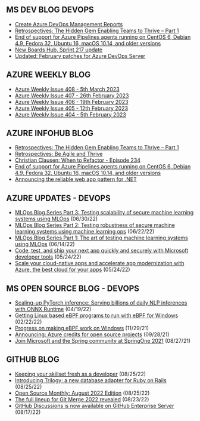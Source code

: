 ## MS DEV BLOG DEVOPS 

<!-- DEVBLOGDEVOPS:START -->
- [Create Azure DevOps Management Reports](https://devblogs.microsoft.com/devops/create-azure-devops-management-reports/)
- [Retrospectives: The Hidden Gem Enabling Teams to Thrive – Part 1](https://devblogs.microsoft.com/devops/retrospectives-the-hidden-gem-enabling-teams-to-thrive-part-1/)
- [End of support for Azure Pipelines agents running on CentOS 6, Debian 4.9, Fedora 32, Ubuntu 16, macOS 10.14, and older versions](https://devblogs.microsoft.com/devops/azdo-end-of-support-v2-net-agent/)
- [New Boards Hub, Sprint 217 update](https://devblogs.microsoft.com/devops/new-boards-hub-sprint-217-update/)
- [Updated: February patches for Azure DevOps Server](https://devblogs.microsoft.com/devops/february-patches-for-azure-devops-server-2/)
<!-- DEVBLOGDEVOPS:END -->


## AZURE WEEKLY BLOG

<!-- AZUREWEEKLY:START -->
- [Azure Weekly Issue 408 - 5th March 2023](https://azureweekly.info/issue-408.html)
- [Azure Weekly Issue 407 - 26th February 2023](https://azureweekly.info/issue-407.html)
- [Azure Weekly Issue 406 - 19th February 2023](https://azureweekly.info/issue-406.html)
- [Azure Weekly Issue 405 - 12th February 2023](https://azureweekly.info/issue-405.html)
- [Azure Weekly Issue 404 - 5th February 2023](https://azureweekly.info/issue-404.html)
<!-- AZUREWEEKLY:END -->

## AZURE INFOHUB BLOG 

<!-- AZUREINFOHUB:START -->
- [Retrospectives: The Hidden Gem Enabling Teams to Thrive – Part 1](https://devblogs.microsoft.com/devops/retrospectives-the-hidden-gem-enabling-teams-to-thrive-part-1/)
- [Retrospectives: Be Agile and Thrive](https://www.youtube.com/watch?v=CqTVIOzBRno)
- [Christian Clausen: When to Refactor - Episode 234](http://feed.azuredevops.show/christian-clausen-when-to-refactor-episode-234)
- [End of support for Azure Pipelines agents running on CentOS 6, Debian 4.9, Fedora 32, Ubuntu 16, macOS 10.14, and older versions](https://devblogs.microsoft.com/devops/azdo-end-of-support-v2-net-agent/)
- [Announcing the reliable web app pattern for .NET](https://techcommunity.microsoft.com/t5/apps-on-azure-blog/announcing-the-reliable-web-app-pattern-for-net/ba-p/3745270)
<!-- AZUREINFOHUB:END -->


## AZURE UPDATES - DEVOPS 

<!-- AZUREUPDATES:START -->

 - [MLOps Blog Series Part 3: Testing scalability of secure machine learning systems using MLOps](https://azure.microsoft.com/blog/mlops-blog-series-part-3-testing-scalability-of-secure-machine-learning-systems-using-mlops/) (06/30/22)
 - [MLOps Blog Series Part 2: Testing robustness of secure machine learning systems using machine learning ops](https://azure.microsoft.com/blog/mlops-blog-series-part-2-testing-robustness-of-secure-machine-learning-systems-using-machine-learning-ops/) (06/22/22)
 - [MLOps Blog Series Part 1: The art of testing machine learning systems using MLOps](https://azure.microsoft.com/blog/mlops-blog-series-part-1-the-art-of-testing-machine-learning-systems-using-mlops/) (06/14/22)
 - [Code, test, and ship your next app quickly and securely with Microsoft developer tools](https://azure.microsoft.com/blog/code-test-and-ship-your-next-app-quickly-and-securely-with-microsoft-developer-tools/) (05/24/22)
 - [Scale your cloud-native apps and accelerate app modernization with Azure, the best cloud for your apps](https://azure.microsoft.com/blog/scale-your-cloudnative-apps-and-accelerate-app-modernization-with-azure-the-best-cloud-for-your-apps/) (05/24/22)
<!-- AZUREUPDATES:END -->


## MS OPEN SOURCE BLOG - DEVOPS 

<!-- MSOPENSOURCEBLOG:START -->

 - [Scaling-up PyTorch inference: Serving billions of daily NLP inferences with ONNX Runtime](https://cloudblogs.microsoft.com/opensource/2022/04/19/scaling-up-pytorch-inference-serving-billions-of-daily-nlp-inferences-with-onnx-runtime/) (04/19/22)
 - [Getting Linux based eBPF programs to run with eBPF for Windows](https://cloudblogs.microsoft.com/opensource/2022/02/22/getting-linux-based-ebpf-programs-to-run-with-ebpf-for-windows/) (02/22/22)
 - [Progress on making eBPF work on Windows](https://cloudblogs.microsoft.com/opensource/2021/11/29/progress-on-making-ebpf-work-on-windows/) (11/29/21)
 - [Announcing: Azure credits for open source projects](https://cloudblogs.microsoft.com/opensource/2021/09/28/announcing-azure-credits-for-open-source-projects/) (09/28/21)
 - [Join Microsoft and the Spring community at SpringOne 2021](https://cloudblogs.microsoft.com/opensource/2021/08/27/join-microsoft-and-the-spring-community-at-springone-2021/) (08/27/21)
<!-- MSOPENSOURCEBLOG:END -->


## GITHUB BLOG


<!-- GITHUB:START -->

 - [Keeping your skillset fresh as a developer](https://github.blog/2022-08-25-keeping-your-skillset-fresh-as-a-developer/) (08/25/22)
 - [Introducing Trilogy: a new database adapter for Ruby on Rails](https://github.blog/2022-08-25-introducing-trilogy-a-new-database-adapter-for-ruby-on-rails/) (08/25/22)
 - [Open Source Monthly: August 2022 Edition](https://github.blog/2022-08-25-open-source-monthly-august-2022-edition/) (08/25/22)
 - [The full lineup for Git Merge 2022 revealed](https://github.blog/2022-08-23-the-full-lineup-for-git-merge-2022-revealed/) (08/23/22)
 - [GitHub Discussions is now available on GitHub Enterprise Server](https://github.blog/2022-08-17-github-discussions-is-now-available-on-github-enterprise-server/) (08/17/22)
<!-- GITHUB:END -->
